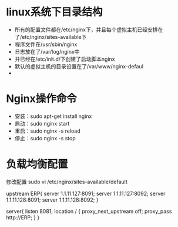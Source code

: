 # linux系统下目录结构
- 所有的配置文件都在/etc/nginx下，并且每个虚拟主机已经安排在了/etc/nginx/sites-available下
- 程序文件在/usr/sbin/nginx
- 日志放在了/var/log/nginx中
- 并已经在/etc/init.d/下创建了启动脚本nginx
- 默认的虚拟主机的目录设置在了/var/www/nginx-defaul
- 
# Nginx操作命令
- 安装：sudo apt-get install nginx
- 启动：sudo nginx start
- 重启：sudo nginx -s reload
- 停止：sudo nginx -s stop

# 负载均衡配置
修改配置 
sudo vi /etc/nginx/sites-available/default

upstream ERP{
	server 1.1.11.127:8091;
	server 1.1.11.127:8092;
	server 1.1.11.128:8091;
	server 1.1.11.128:8092;
}

server{
	listen 8081;
	location / {
        proxy_next_upstream off;
		proxy_pass http://ERP;
	}
}